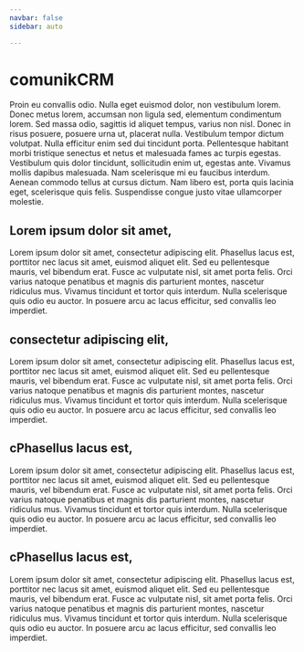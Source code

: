 ```yaml
---
navbar: false
sidebar: auto

---
```

# comunikCRM

Proin eu convallis odio. Nulla eget euismod dolor, non vestibulum lorem. Donec metus lorem, accumsan non ligula sed, elementum condimentum lorem. Sed massa odio, sagittis id aliquet tempus, varius non nisl. Donec in risus posuere, posuere urna ut, placerat nulla. Vestibulum tempor dictum volutpat. Nulla efficitur enim sed dui tincidunt porta. Pellentesque habitant morbi tristique senectus et netus et malesuada fames ac turpis egestas. Vestibulum quis dolor tincidunt, sollicitudin enim ut, egestas ante. Vivamus mollis dapibus malesuada. Nam scelerisque mi eu faucibus interdum. Aenean commodo tellus at cursus dictum. Nam libero est, porta quis lacinia eget, scelerisque quis felis. Suspendisse congue justo vitae ullamcorper molestie.

## Lorem ipsum dolor sit amet,

Lorem ipsum dolor sit amet, consectetur adipiscing elit. Phasellus lacus est, porttitor nec lacus sit amet, euismod aliquet elit. Sed eu pellentesque mauris, vel bibendum erat. Fusce ac vulputate nisl, sit amet porta felis. Orci varius natoque penatibus et magnis dis parturient montes, nascetur ridiculus mus. Vivamus tincidunt et tortor quis interdum. Nulla scelerisque quis odio eu auctor. In posuere arcu ac lacus efficitur, sed convallis leo imperdiet.

## consectetur adipiscing elit,

Lorem ipsum dolor sit amet, consectetur adipiscing elit. Phasellus lacus est, porttitor nec lacus sit amet, euismod aliquet elit. Sed eu pellentesque mauris, vel bibendum erat. Fusce ac vulputate nisl, sit amet porta felis. Orci varius natoque penatibus et magnis dis parturient montes, nascetur ridiculus mus. Vivamus tincidunt et tortor quis interdum. Nulla scelerisque quis odio eu auctor. In posuere arcu ac lacus efficitur, sed convallis leo imperdiet.

## cPhasellus lacus est,

Lorem ipsum dolor sit amet, consectetur adipiscing elit. Phasellus lacus est, porttitor nec lacus sit amet, euismod aliquet elit. Sed eu pellentesque mauris, vel bibendum erat. Fusce ac vulputate nisl, sit amet porta felis. Orci varius natoque penatibus et magnis dis parturient montes, nascetur ridiculus mus. Vivamus tincidunt et tortor quis interdum. Nulla scelerisque quis odio eu auctor. In posuere arcu ac lacus efficitur, sed convallis leo imperdiet.

## cPhasellus lacus est,

Lorem ipsum dolor sit amet, consectetur adipiscing elit. Phasellus lacus est, porttitor nec lacus sit amet, euismod aliquet elit. Sed eu pellentesque mauris, vel bibendum erat. Fusce ac vulputate nisl, sit amet porta felis. Orci varius natoque penatibus et magnis dis parturient montes, nascetur ridiculus mus. Vivamus tincidunt et tortor quis interdum. Nulla scelerisque quis odio eu auctor. In posuere arcu ac lacus efficitur, sed convallis leo imperdiet.